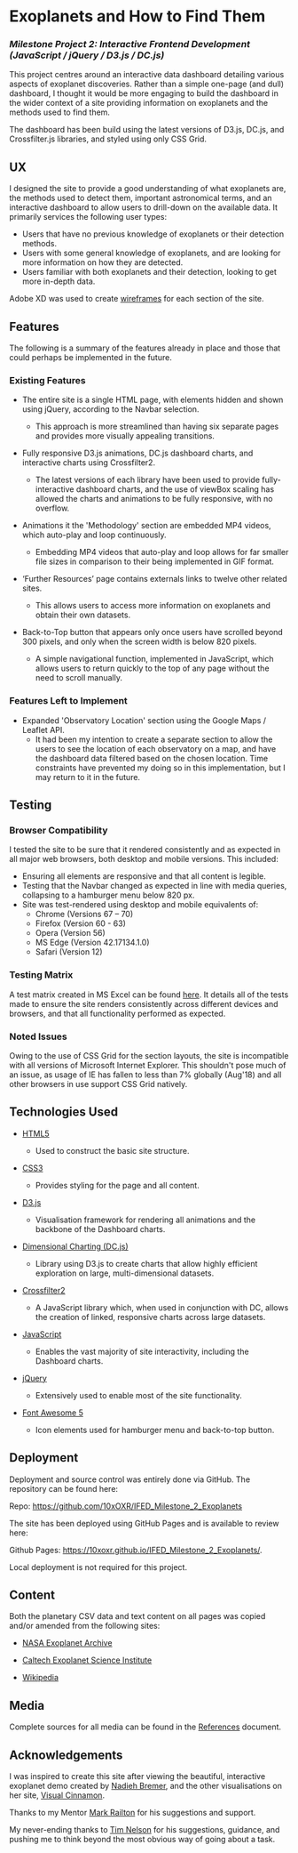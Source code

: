 # Exoplanets and How to Find Them
### _Milestone Project 2: Interactive Frontend Development (JavaScript / jQuery / D3.js / DC.js)_

This project centres around an interactive data dashboard detailing various aspects of exoplanet discoveries. Rather than a simple one-page (and dull) dashboard, I thought it would be more engaging to build the dashboard in the wider context of a site providing information on exoplanets and the methods used to find them. 

The dashboard has been build using the latest versions of D3.js, DC.js, and Crossfilter.js libraries, and styled using only CSS Grid.
 
## UX
 
I designed the site to provide a good understanding of what exoplanets are, the methods used to detect them, important astronomical terms, and an interactive dashboard to allow users to drill-down on the available data. It primarily services the following user types:

- Users that have no previous knowledge of exoplanets or their detection methods.
- Users with some general knowledge of exoplanets, and are looking for more information on how they are detected.
- Users familiar with both exoplanets and their detection, looking to get more in-depth data.

Adobe XD was used to create [wireframes](https://github.com/10xOXR/IFED_Milestone_2_Exoplanets/tree/master/docs) for each section of the site.

## Features

The following is a summary of the features already in place and those that could perhaps be implemented in the future.

### Existing Features

- The entire site is a single HTML page, with elements hidden and shown using jQuery, according to the Navbar selection.
	- This approach is more streamlined than having six separate pages and provides more visually appealing transitions.

- Fully responsive D3.js animations, DC.js dashboard charts, and interactive charts using Crossfilter2.
	- The latest versions of each library have been used to provide fully-interactive dashboard charts, and the use of viewBox scaling has allowed the charts and animations to be fully responsive, with no overflow.

- Animations it the 'Methodology' section are embedded MP4 videos, which auto-play and loop continuously.
	- Embedding MP4 videos that auto-play and loop allows for far smaller file sizes in comparison to their being implemented in GIF format.

- ‘Further Resources’ page contains externals links to twelve other related sites.
	- This allows users to access more information on exoplanets and obtain their own datasets.

- Back-to-Top button that appears only once users have scrolled beyond 300 pixels, and only when the screen width is below 820 pixels.
	- A simple navigational function, implemented in JavaScript, which allows users to return quickly to the top of any page without the need to scroll manually.

### Features Left to Implement

- Expanded 'Observatory Location' section using the Google Maps / Leaflet API.
	- It had been my intention to create a separate section to allow the users to see the location of each observatory on a map, and have the dashboard data filtered based on the chosen location. Time constraints have prevented my doing so in this implementation, but I may return to it in the future. 

## Testing

### Browser Compatibility

I tested the site to be sure that it rendered consistently and as expected in all major web browsers, both desktop and mobile versions. This included:

- Ensuring all elements are responsive and that all content is legible.
- Testing that the Navbar changed as expected in line with media queries, collapsing to a hamburger menu below 820 px.
- Site was test-rendered using desktop and mobile equivalents of:
	- Chrome (Versions 67 – 70)
	- Firefox (Version 60 - 63)
	- Opera (Version 56)
	- MS Edge (Version 42.17134.1.0)
	- Safari (Version 12)

### Testing Matrix

A test matrix created in MS Excel can be found [here](https://github.com/10xOXR/IFED_Milestone_2_Exoplanets/blob/master/docs/page_tests.xlsx). It details all of the tests made to ensure the site renders consistently across different devices and browsers, and that all functionality performed as expected.

### Noted Issues

Owing to the use of CSS Grid for the section layouts, the site is incompatible with all versions of Microsoft Internet Explorer. This shouldn't pose much of an issue, as usage of IE has fallen to less than 7% globally (Aug'18) and all other browsers in use support CSS Grid natively.

## Technologies Used

- [HTML5]( https://www.w3.org/TR/2017/REC-html52-20171214/)
	- Used to construct the basic site structure.

- [CSS3]( https://www.w3.org/standards/techs/css#w3c_all)
	- Provides styling for the page and all content.

- [D3.js](https://d3js.org/)
	- Visualisation framework for rendering all animations and the backbone of the Dashboard charts.

- [Dimensional Charting (DC.js)](https://dc-js.github.io/dc.js/)
	- Library using D3.js to create charts that allow highly efficient exploration on large, multi-dimensional datasets.

- [Crossfilter2](https://www.npmjs.com/package/crossfilter2)
	- A JavaScript library which, when used in conjunction with DC, allows the creation of linked, responsive charts across large datasets.

- [JavaScript](https://www.javascript.com/)
	- Enables the vast majority of site interactivity, including the Dashboard charts.

- [jQuery]( https://jquery.com/)
	- Extensively used to enable most of the site functionality.

- [Font Awesome 5]( https://fontawesome.com/icons?d=gallery)
	- Icon elements used for hamburger menu and back-to-top button.

## Deployment

Deployment and source control was entirely done via GitHub. The repository can be found here:

Repo: https://github.com/10xOXR/IFED_Milestone_2_Exoplanets

The site has been deployed using GitHub Pages and is available to review here: 

Github Pages: https://10xoxr.github.io/IFED_Milestone_2_Exoplanets/.

Local deployment is not required for this project.

## Content

Both the planetary CSV data and text content on all pages was copied and/or amended from the following sites:

- [NASA Exoplanet Archive](https://exoplanetarchive.ipac.caltech.edu/)

- [Caltech Exoplanet Science Institute](https://exoplanetarchive.ipac.caltech.edu/cgi-bin/TblView/nph-tblView?app=ExoTbls&config=planets)

- [Wikipedia](https://en.wikipedia.org/wiki/Methods_of_detecting_exoplanets)

## Media

Complete sources for all media can be found in the [References](https://github.com/10xOXR/IFED_Milestone_2_Exoplanets/blob/master/docs/references.txt)
document.

## Acknowledgements

I was inspired to create this site after viewing the beautiful, interactive exoplanet demo created by [Nadieh Bremer](https://github.com/nbremer), and the other visualisations on her site, [Visual Cinnamon](https://www.visualcinnamon.com/).

Thanks to my Mentor [Mark Railton](https://github.com/railto) for his suggestions and support.

My never-ending thanks to [Tim Nelson]( https://github.com/TravelTimN) for his suggestions, guidance, and pushing me to think beyond the most obvious way of going about a task.

